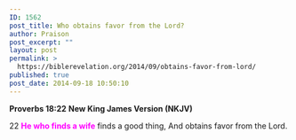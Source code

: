 ```yaml
---
ID: 1562
post_title: Who obtains favor from the Lord?
author: Praison
post_excerpt: ""
layout: post
permalink: >
  https://biblerevelation.org/2014/09/obtains-favor-from-lord/
published: true
post_date: 2014-09-18 10:50:10
---
```

<strong>Proverbs 18:22</strong>
<strong> New King James Version (NKJV)</strong>

22 <span style="color: #ff00ff;"><strong>He who finds a wife</strong></span> finds a good thing,
And obtains favor from the Lord.
